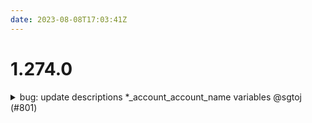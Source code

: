 ```yaml
---
date: 2023-08-08T17:03:41Z
---
```


# 1.274.0

<details>
  <summary>bug: update descriptions *_account_account_name variables @sgtoj (#801)</summary>

### what
* update descriptions `*_account_account_name` variables
  - I replaced `stage` with `short` because that is the description used for the respective `outputs` entries

### why
* to help future implementors of CloudPosse's architectures

### references
* n/a

</details>